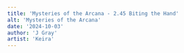 ```yaml
---
title: 'Mysteries of the Arcana - 2.45 Biting the Hand'
alt: 'Mysteries of the Arcana'
date: '2024-10-03'
author: 'J Gray'
artist: 'Keira'
---
```

